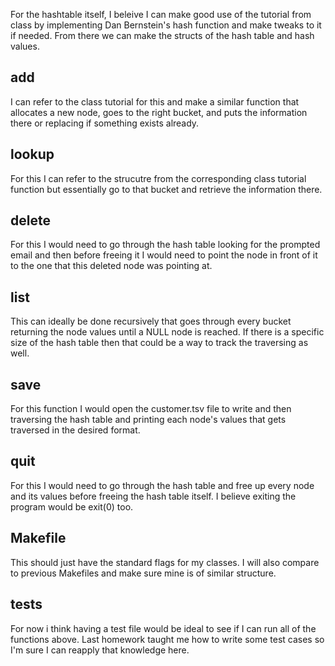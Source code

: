For the hashtable itself, I beleive I can make good use of the tutorial from class by implementing Dan Bernstein's hash function and make tweaks to it if needed. From there we can make the structs of the hash table and hash values. 

## add
I can refer to the class tutorial for this and make a similar function that allocates a new node, goes to the right bucket, and puts the information there or replacing if something exists already. 

## lookup
For this I can refer to the strucutre from the corresponding class tutorial function but essentially go to that bucket and retrieve the information there.

## delete
For this I would need to go through the hash table looking for the prompted email and then before freeing it I would need to point the node in front of it to the one that this deleted node was pointing at. 

## list
This can ideally be done recursively that goes through every bucket returning the node values until a NULL node is reached. If there is a specific size of the hash table then that could be a way to track the traversing as well.

## save 
For this function I would open the customer.tsv file to write and then traversing the hash table and printing each node's values that gets traversed in the desired format.

## quit
For this I would need to go through the hash table and free up every node and its values before freeing the hash table itself. I believe exiting the program would be exit(0) too.

## Makefile
This should just have the standard flags for my classes. I will also compare to previous Makefiles and make sure mine is of similar structure.

## tests
For now i think having a test file would be ideal to see if I can run all of the functions above. Last homework taught me how to write some test cases so I'm sure I can reapply that knowledge here.
